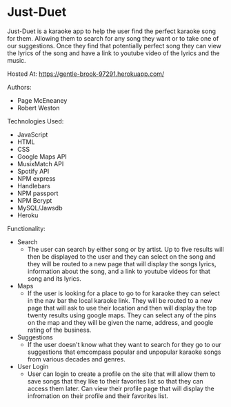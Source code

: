 # Just-Duet

Just-Duet is a karaoke app to help the user find the perfect karaoke song for them. Allowing them to search for any song they want or to take one of our suggestions. Once they find that potentially perfect song they can view the lyrics of the song and have a link to youtube video of the lyrics and the music. 

Hosted At: https://gentle-brook-97291.herokuapp.com/

Authors:
* Page McEneaney
* Robert Weston

Technologies Used:
* JavaScript
* HTML
* CSS
* Google Maps API
* MusixMatch API
* Spotify API
* NPM express
* Handlebars
* NPM passport
* NPM Bcrypt
* MySQL/Jawsdb
* Heroku

Functionality:
* Search
  * The user can search by either song or by artist. Up to five results will then be displayed to the user and they can select on the song and they will be routed to a new page that will display the songs lyrics, information about the song, and a link to youtube videos for that song and its lyrics.
* Maps
  * If the user is looking for a place to go to for karaoke they can select in the nav bar the local karaoke link. They will be routed to a new page that will ask to use their location and then will display the top twenty results using google maps. They can select any of the pins on the map and they will be given the name, address, and google rating of the business.
* Suggestions
  * If the user doesn't know what they want to search for they go to our suggestions that emcompass popular and unpopular karaoke songs from various decades and genres.
* User Login
  * User can login to create a profile on the site that will allow them to save songs that they like to their favorites list so that they can access them later. Can view their profile page that will display the infromation on their profile and their favorites list.

